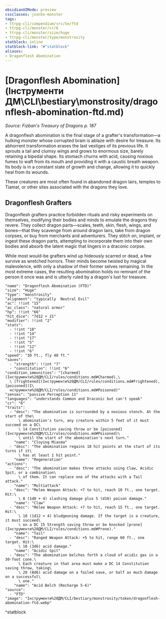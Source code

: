 ```yaml
---
obsidianUIMode: preview
cssclasses: json5e-monster
tags:
- ttrpg-cli/compendium/src/5e/ftd
- ttrpg-cli/monster/cr/6
- ttrpg-cli/monster/size/huge
- ttrpg-cli/monster/type/monstrosity
statblock: inline
statblock-link: "#^statblock"
aliases:
- Dragonflesh Abomination
---
```

# [Dragonflesh Abomination](Інструменти ДМ\CLI\bestiary\monstrosity/dragonflesh-abomination-ftd.md)
*Source: Fizban's Treasury of Dragons p. 187*  

A dragonflesh abomination is the final stage of a grafter's transformation—a hulking monster whose corrupted brain is ablaze with desire for treasure. Its abhorrent transformation erases the last vestiges of its previous life. It sprouts a tail and clumsy wings and grows to enormous size, barely retaining a bipedal shape. Its stomach churns with acid, causing noxious fumes to waft from its mouth and providing it with a caustic breath weapon. Its body is in a constant state of growth and change, allowing it to quickly heal from its wounds.

These creatures are most often found in abandoned dragon lairs, temples to Tiamat, or other sites associated with the dragons they love.

## Dragonflesh Grafters

Dragonflesh grafters practice forbidden rituals and risky experiments on themselves, modifying their bodies and minds to emulate the dragons they revere. They collect dragon parts—scales, teeth, skin, flesh, wings, and bones—that they scavenge from around dragon lairs, take from dragon corpses, or buy from merchants and adventurers. They stitch on, implant, or ingest these dragon parts, attempting to incorporate them into their own bodies and absorb the latent magic that lingers in a draconic corpse.

While most would-be grafters wind up hideously scarred or dead, a few survive as wretched horrors. Their minds become twisted by magical malevolence, with only a shadow of their former selves remaining. In the most extreme cases, the resulting abomination holds no remnant of the person it once was and is utterly ruled by a dragon's lust for treasure.

```statblock
"name": "Dragonflesh Abomination (FTD)"
"size": "Huge"
"type": "monstrosity"
"alignment": "typically  Neutral Evil"
"ac": !!int "15"
"ac_class": "natural armor"
"hp": !!int "66"
"hit_dice": "7d12 + 21"
"modifier": !!int "2"
"stats":
  - !!int "18"
  - !!int "14"
  - !!int "17"
  - !!int "5"
  - !!int "12"
  - !!int "6"
"speed": "30 ft., fly 40 ft."
"saves":
  - "strength": !!int "7"
  - "constitution": !!int "6"
"condition_immunities": "[charmed](Інструменти%20ДМ/CLI/rules/conditions.md#Charmed),\
  \ [frightened](Інструменти%20ДМ/CLI/rules/conditions.md#Frightened), [poisoned](І\
  нструменти%20ДМ/CLI/rules/conditions.md#Poisoned)"
"senses": "passive Perception 11"
"languages": "understands Common and Draconic but can't speak"
"cr": "6"
"traits":
  - "desc": "The abomination is surrounded by a noxious stench. At the start of the\
      \ abomination's turn, any creature within 5 feet of it must succeed on a DC\
      \ 14 Constitution saving throw or be [poisoned](Інструменти%20ДМ/CLI/rules/conditions.md#Poisoned)\
      \ until the start of the abomination's next turn."
    "name": "Cloying Miasma"
  - "desc": "The abomination regains 10 hit points at the start of its turns if it\
      \ has at least 1 hit point."
    "name": "Regeneration"
"actions":
  - "desc": "The abomination makes three attacks using Claw, Acidic Spit, or a combination\
      \ of them. It can replace one of the attacks with a Tail attack."
    "name": "Multiattack"
  - "desc": "Melee Weapon Attack: +7 to hit, reach 10 ft., one target. Hit:\
      \ 8 (1d8 + 4) slashing damage plus 5 (d10) poison damage."
    "name": "Claw"
  - "desc": "Melee Weapon Attack: +7 to hit, reach 15 ft., one target. Hit:\
      \ 10 (1d12 + 4) bludgeoning damage. If the target is a creature, it must succeed\
      \ on a DC 15 Strength saving throw or be knocked [prone](Інструменти%20ДМ/CLI/rules/conditions.md#Prone)."
    "name": "Tail"
  - "desc": "Ranged Weapon Attack: +5 to hit, range 60 ft., one target. Hit:\
      \ 10 (3d6) acid damage."
    "name": "Acidic Spit"
  - "desc": "The abomination belches forth a cloud of acidic gas in a 30-foot cone.\
      \ Each creature in that area must make a DC 14 Constitution saving throw, taking\
      \ 28 (8d6) acid damage on a failed save, or half as much damage on a successful\
      \ one."
    "name": "Acid Belch (Recharge 5-6)"
"source":
  - "FTD"
"image": "Інструменти%20ДМ/CLI/bestiary/monstrosity/token/dragonflesh-abomination-ftd.webp"
```
^statblock